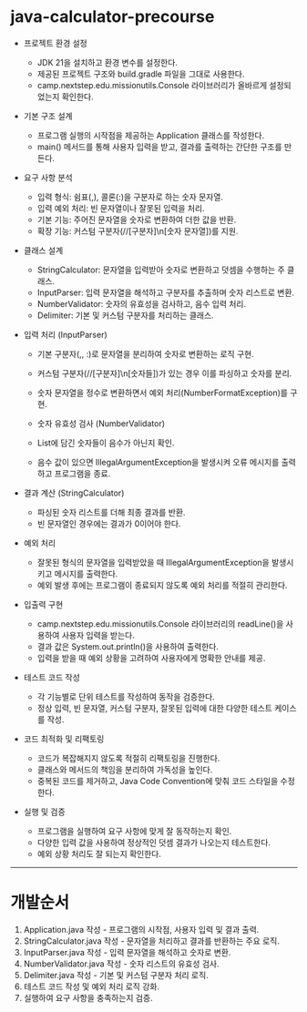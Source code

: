 # java-calculator-precourse


- 프로젝트 환경 설정

  - JDK 21을 설치하고 환경 변수를 설정한다.
  - 제공된 프로젝트 구조와 build.gradle 파일을 그대로 사용한다.
  - camp.nextstep.edu.missionutils.Console 라이브러리가 올바르게 설정되었는지 확인한다.

- 기본 구조 설계
  - 프로그램 실행의 시작점을 제공하는 Application 클래스를 작성한다.
  - main() 메서드를 통해 사용자 입력을 받고, 결과를 출력하는 간단한 구조를 만든다.
  
- 요구 사항 분석
  - 입력 형식: 쉼표(,), 콜론(:)을 구분자로 하는 숫자 문자열.
  - 입력 예외 처리: 빈 문자열이나 잘못된 입력을 처리.
  - 기본 기능: 주어진 문자열을 숫자로 변환하여 더한 값을 반환.
  - 확장 기능: 커스텀 구분자(//[구분자]\n[숫자 문자열])를 지원.
  
- 클래스 설계

  - StringCalculator: 문자열을 입력받아 숫자로 변환하고 덧셈을 수행하는 주 클래스.
  - InputParser: 입력 문자열을 해석하고 구분자를 추출하며 숫자 리스트로 변환.
  - NumberValidator: 숫자의 유효성을 검사하고, 음수 입력 처리.
  - Delimiter: 기본 및 커스텀 구분자를 처리하는 클래스.
  
- 입력 처리 (InputParser)

  - 기본 구분자(,, :)로 문자열을 분리하여 숫자로 변환하는 로직 구현.
  - 커스텀 구분자(//[구분자]\n[숫자들])가 있는 경우 이를 파싱하고 숫자를 분리.
  - 숫자 문자열을 정수로 변환하면서 예외 처리(NumberFormatException)를 구현.
  - 숫자 유효성 검사 (NumberValidator)

  - List<Integer>에 담긴 숫자들이 음수가 아닌지 확인.
  - 음수 값이 있으면 IllegalArgumentException을 발생시켜 오류 메시지를 출력하고 프로그램을 종료.

- 결과 계산 (StringCalculator)

  - 파싱된 숫자 리스트를 더해 최종 결과를 반환.
  - 빈 문자열인 경우에는 결과가 0이어야 한다.
  
- 예외 처리

  - 잘못된 형식의 문자열을 입력받았을 때 IllegalArgumentException을 발생시키고 메시지를 출력한다.
  - 예외 발생 후에는 프로그램이 종료되지 않도록 예외 처리를 적절히 관리한다.

- 입출력 구현
  - camp.nextstep.edu.missionutils.Console 라이브러리의 readLine()을 사용하여 사용자 입력을 받는다.
  - 결과 값은 System.out.println()을 사용하여 출력한다.
  - 입력을 받을 때 예외 상황을 고려하여 사용자에게 명확한 안내를 제공.
- 테스트 코드 작성
  - 각 기능별로 단위 테스트를 작성하여 동작을 검증한다.
  - 정상 입력, 빈 문자열, 커스텀 구분자, 잘못된 입력에 대한 다양한 테스트 케이스를 작성.
  
- 코드 최적화 및 리팩토링
  - 코드가 복잡해지지 않도록 적절히 리팩토링을 진행한다.
  - 클래스와 메서드의 책임을 분리하여 가독성을 높인다.
  - 중복된 코드를 제거하고, Java Code Convention에 맞춰 코드 스타일을 수정한다.

- 실행 및 검증
  - 프로그램을 실행하여 요구 사항에 맞게 잘 동작하는지 확인.
  - 다양한 입력 값을 사용하여 정상적인 덧셈 결과가 나오는지 테스트한다.
  - 예외 상황 처리도 잘 되는지 확인한다.

---

# 개발순서

1. Application.java 작성 - 프로그램의 시작점, 사용자 입력 및 결과 출력.
2.   StringCalculator.java 작성 - 문자열을 처리하고 결과를 반환하는 주요 로직.
3.  InputParser.java 작성 - 입력 문자열을 해석하고 숫자로 변환.
4. NumberValidator.java 작성 - 숫자 리스트의 유효성 검사.
5. Delimiter.java 작성 - 기본 및 커스텀 구분자 처리 로직.
6. 테스트 코드 작성 및 예외 처리 로직 강화.
7. 실행하여 요구 사항을 충족하는지 검증.